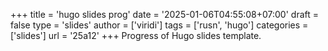 +++
title = 'hugo slides prog'
date = '2025-01-06T04:55:08+07:00'
draft = false
type = 'slides'
author = ['viridi']
tags = ['rusn', 'hugo']
categories = ['slides']
url = '25a12'
+++
Progress of Hugo slides template.
<!--more-->

